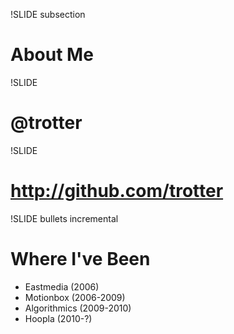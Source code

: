 !SLIDE subsection

# About Me #

!SLIDE

# @trotter #

!SLIDE

# http://github.com/trotter #

!SLIDE bullets incremental

# Where I've Been #

* Eastmedia (2006)
* Motionbox (2006-2009)
* Algorithmics (2009-2010)
* Hoopla (2010-?)

